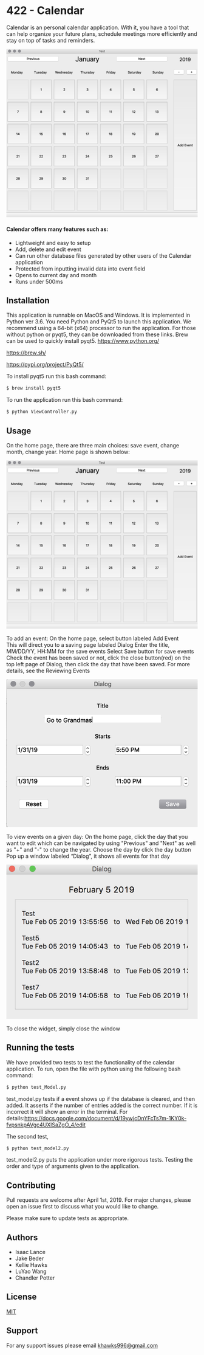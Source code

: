 # 422 - Calendar

Calendar is an personal calendar application. With it, you have a tool that can help organize your future plans, schedule meetings more efficiently and stay on top of tasks and reminders. 

![alt text](https://github.com/IsaacLance/422group7/blob/master/Calendar.png)


#### Calendar offers many features such as:
- Lightweight and easy to setup
- Add, delete and edit event
- Can run other database files generated by other users of the Calendar application
- Protected from inputting invalid data into event field
- Opens to current day and month
- Runs under 500ms

## Installation

This application is runnable on MacOS and Windows. It is implemented in Python ver 3.6. You need Python and PyQt5 to launch this application.
We recommend using a 64-bit (x64) processor to run the application.
For those without python or pyqt5, they can be downloaded from these links.
Brew can be used to quickly install pyqt5.
https://www.python.org/

https://brew.sh/

https://pypi.org/project/PyQt5/

To install pyqt5 run this bash command:
```bash
$ brew install pyqt5
```
To run the application run this bash command:
```bash
$ python ViewController.py
```

## Usage
On the home page, there are three main choices: save event, change month, change year. 
Home page is shown below: 

![alt text](https://github.com/IsaacLance/422group7/blob/master/Calendar.png)

To add an event:
On the home page, select button labeled Add Event  
This will direct you to a saving page labeled Dialog 
Enter the title, MM/DD/YY, HH:MM for the save events 
Select Save button for save events
Check the event has been saved or not, click the close button(red) on the top left page of Dialog, then click the day that have been saved. For more details, see the Reviewing Events

![alt text](https://github.com/IsaacLance/422group7/blob/master/Add_date_popup.png)

To view events on a given day:
On the home page, click the day that you want to edit which can be navigated by using "Previous" and "Next" as well as "+" and "-" to change the year.
Choose the day by click the day button
Pop up a window labeled “Dialog”, it shows all events for that day

![alt text](https://github.com/IsaacLance/422group7/blob/master/events.png)

To close the widget, simply close the window

## Running the tests
We have provided two tests to test the functionality of the calendar application.
To run, open the file with python using the following bash command:
```bash
$ python test_Model.py
```
test_model.py tests if a event shows up if the database is cleared, and then added. 
It asserts if the number of entries added is the correct number.
If it is incorrect it will show an error in the terminal. For details:https://docs.google.com/document/d/19ywjcDnYFcTs7m-1KY0k-fvpsnkpAVgc4UXlSaZgO_4/edit



The second test, 
```bash
$ python test_model2.py
```
test_model2.py puts the application under more rigorous tests. 
Testing the order and type of arguments given to the application.

## Contributing
Pull requests are welcome after April 1st, 2019. For major changes, please open an issue first to discuss what you would like to change.

Please make sure to update tests as appropriate.
## Authors
- Isaac Lance
- Jake Beder
- Kellie Hawks
- LuYao Wang
- Chandler Potter

## License
[MIT](https://choosealicense.com/licenses/mit/)

## Support
For any support issues please email khawks996@gmail.com
